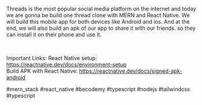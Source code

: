 <p>
 Threads is the most popular social media platform on the internet and today we are gonna be build one thread clone with MERN and React Native. We will build this mobile app for both devices like Android and ios. And at the end, we will also build an apk of our app to share it with our friends. so they can install it on their phone and use it.
</p>

<br />

Important Links:
React Native setup: https://reactnative.dev/docs/environment-setup
<br />
Build APK with React Native: https://reactnative.dev/docs/signed-apk-android 
<br />

#mern_stack  #react_native #becodemy #typescript  #nodejs  #tailwindcss #typescript
